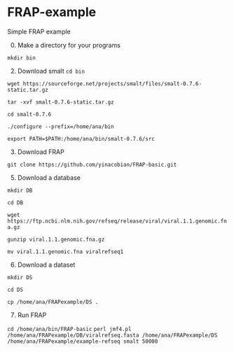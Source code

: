 # FRAP-example
Simple FRAP example

0. Make a directory for your programs

`mkdir bin`

2. Download smalt
`cd bin` 

`wget https://sourceforge.net/projects/smalt/files/smalt-0.7.6-static.tar.gz`

`tar -xvf smalt-0.7.6-static.tar.gz`

`cd smalt-0.7.6`

`./configure --prefix=/home/ana/bin`

`export PATH=$PATH:/home/ana/bin/smalt-0.7.6/src`

3. Download FRAP

`git clone https://github.com/yinacobian/FRAP-basic.git`

5. Download a database

`mkdir DB`

`cd DB`

`wget https://ftp.ncbi.nlm.nih.gov/refseq/release/viral/viral.1.1.genomic.fna.gz`

`gunzip viral.1.1.genomic.fna.gz`

`mv viral.1.1.genomic.fna viralrefseq1`

6. Download a dataset

`mkdir DS`

`cd DS`

`cp /home/ana/FRAPexample/DS .`


7. Run FRAP

`cd /home/ana/bin/FRAP-basic`
`perl jmf4.pl /home/ana/FRAPexample/DB/viralrefseq.fasta /home/ana/FRAPexample/DS /home/ana/FRAPexample/example-refseq smalt 50000`




